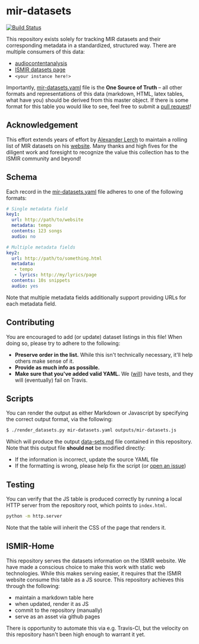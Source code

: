# mir-datasets

[![Build Status](https://travis-ci.com/ismir/mir-datasets.svg?branch=master)](https://travis-ci.com/ismir/mir-datasets)

This repository exists solely for tracking MIR datasets and their corresponding metadata
in a standardized, structured way. There are multiple consumers of this data:

* [audiocontentanalysis](http://audiocontentanalysis.org/data-sets/)
* [ISMIR datasets page](http://www.ismir.net/resources/datasets/)
* `<your instance here!>`

Importantly, [mir-datasets.yaml](https://github.com/ismir/mir-datasets/blob/master/mir-datasets.yaml) file is the **One Source of Truth** – all other formats and representations of this data (markdown, HTML, latex tables, what have you) should be derived from this master object. If there is some format for this table you would like to see, feel free to submit a [pull request](https://github.com/ismir/mir-datasets/pulls)!


## Acknowledgement

This effort extends years of effort by [Alexander Lerch](https://github.com/alexanderlerch) to maintain a rolling list of MIR datasets on his [website](http://audiocontentanalysis.org/data-sets/). Many thanks and high fives for the diligent work and foresight to recognize the value this collection has to the ISMIR community and beyond!


## Schema

Each record in the [mir-datasets.yaml](https://github.com/ismir/mir-datasets/blob/master/mir-datasets.yaml) file adheres to one of the following formats:

```yaml
# Single metadata field
key1:
  url: http://path/to/website
  metadata: tempo
  contents: 123 songs
  audio: no

# Multiple metadata fields
key2:
  url: http://path/to/something.html
  metadata:
   - tempo
   - lyrics: http://my/lyrics/page
  contents: 10s snippets
  audio: yes
```

Note that multiple metadata fields additionally support providing URLs for each metadata field.


## Contributing

You are encouraged to add (or update) dataset listings in this file! When doing so, please try to
adhere to the following:

* **Preserve order in the list.** While this isn't technically necessary, it'll help others make sense of it.
* **Provide as much info as possible.**
* **Make sure that you've added valid YAML.** We ([will](https://github.com/ismir/mir-datasets/issues/1)) have tests, and they will (eventually) fail on Travis.


## Scripts

You can render the output as either Markdown or Javascript by specifying the correct output format, via the following:

```bash
$ ./render_datasets.py mir-datasets.yaml outputs/mir-datasets.js
```

Which will produce the output [data-sets.md](https://github.com/ismir/mir-datasets/blob/master/outputs/mir-datasets.js) file contained in this repository. Note that this output file **should not** be modified directly:

* If the information is incorrect, update the source YAML file
* If the formatting is wrong, please help fix the script (or [open an issue](https://github.com/ismir/mir-datasets/issues))


## Testing

You can verify that the JS table is produced correctly by running a local HTTP server from the repository root, which points to `index.html`. 

```bash
python -m http.server
```

Note that the table will inherit the CSS of the page that renders it. 


## ISMIR-Home

This repository serves the datasets information on the ISMIR website. We have made a conscious choice to make this work with static web technologies. While this makes serving easier, it requires that the ISMIR website consume this table as a JS source. This repository achieves this through the following:

* maintain a markdown table here
* when updated, render it as JS 
* commit to the repository (manually)
* serve as an asset via github pages

There is opportunity to automate this via e.g. Travis-CI, but the velocity on this repository hasn't been high enough to warrant it yet.
